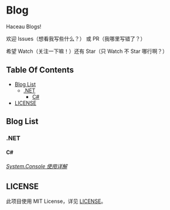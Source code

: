 # Blog
Haceau Blogs!

欢迎 Issues（想看我写些什么？） 或 PR（我哪里写错了？）

希望 Watch（关注一下嘛！）还有 Star（只 Watch 不 Star 哪行啊？）

## Table Of Contents
* [Blog List](#Blog-List)
  * [.NET](#.NET)
    * [C#](#C#)
* [LICENSE](#LICENSE)

## Blog List
### .NET
#### C#
###### [System.Console 使用详解](dotnet/csharp/System.Console使用详解.md)

## LICENSE
此项目使用 MIT License，详见 [LICENSE](LICENSE)。
